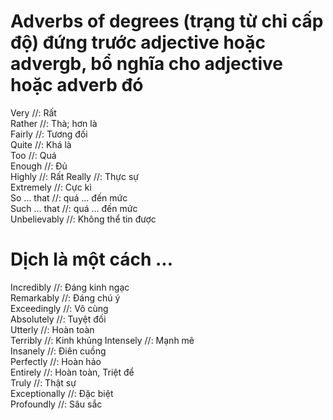 # Adverbs of degrees (trạng từ chỉ cấp độ) đứng trước adjective hoặc advergb, bổ nghĩa cho adjective hoặc adverb đó
Very //: Rất   
Rather //: Thà; hơn là       
Fairly //: Tương đối        
Quite //: Khá là      
Too //: Quá     
Enough //: Đủ    
Highly //: Rất
Really //: Thực sự   
Extremely //: Cực kì    
So ... that //: quá ... đến mức        
Such ... that //: quá ... đến mức      
Unbelievably //: Không thể tin được
# Dịch là một cách ...
Incredibly //: Đáng kinh ngạc      
Remarkably //: Đáng chú ý    
Exceedingly //: Vô cùng    
Absolutely //: Tuyệt đối    
Utterly //: Hoàn toàn    
Terribly //: Kinh khủng
Intensely //: Mạnh mẽ     
Insanely //: Điên cuồng      
Perfectly //: Hoàn hảo         
Entirely //: Hoàn toàn, Triệt để              
Truly //: Thật sự    
Exceptionally //: Đặc biệt     
Profoundly //: Sâu sắc 

